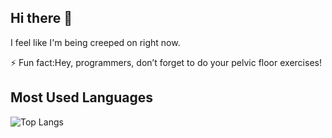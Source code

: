 ## Hi there 👋


<!--

Here are some ideas to get you started:

- 🔭 I’m currently working on ...
- 🌱 I’m currently learning ...
- 👯 I’m looking to collaborate on ...
- 🤔 I’m looking for help with ...
- 💬 Ask me about ...
- 📫 How to reach me: ...
- 😄 Pronouns: ...
- 
-->
I feel like I'm being creeped on right now.

⚡ Fun fact:Hey, programmers, don’t forget to do your pelvic floor exercises!

## Most Used Languages

![Top Langs](https://github-readme-stats.vercel.app/api/top-langs/?username=Vorahil&layout=compact&t=20250302)

